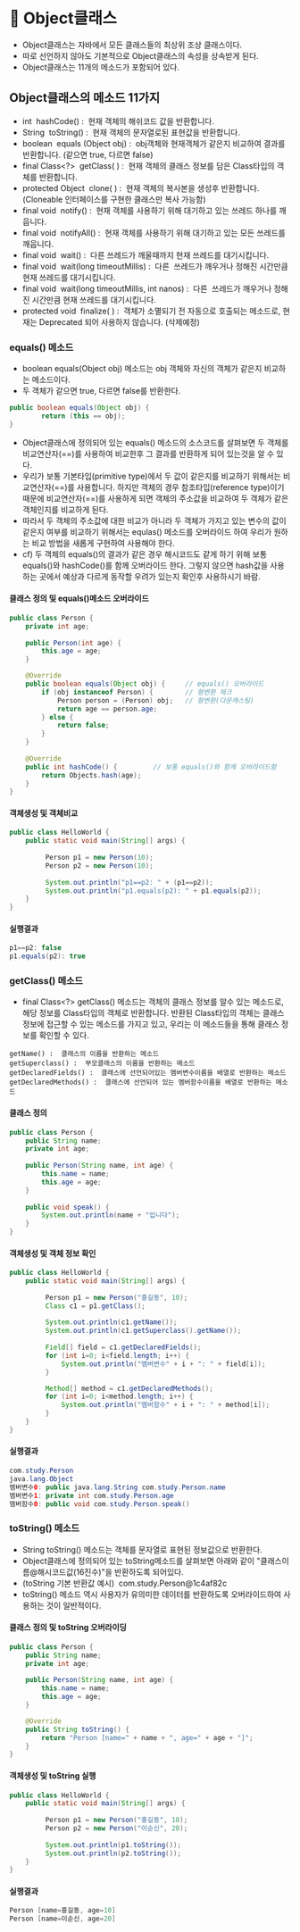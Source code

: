 # 🥕 Object클래스
- Object클래스는 자바에서 모든 클래스들의 최상위 조상 클래스이다.
- 따로 선언하지 않아도 기본적으로 Object클래스의 속성을 상속받게 된다.
- Object클래스는 11개의 메소드가 포함되어 있다.

## Object클래스의 메소드 11가지
- int  hashCode() :  현재 객체의 해쉬코드 값을 반환합니다.
- String  toString() :  현재 객체의 문자열로된 표현값을 반환합니다.
- boolean  equals (Object obj) :  obj객체와 현재객체가 같은지 비교하여 결과를 반환합니다. (같으면 true, 다르면 false)
- final Class<?>  getClass( ) :  현재 객체의 클래스 정보를 담은 Class타입의 객체를 반환합니다.
- protected Object  clone( ) :  현재 객체의 복사본을 생성후 반환합니다. (Cloneable 인터페이스를 구현한 클래스만 복사 가능함)
- final void  notify() :  현재 객체를 사용하기 위해 대기하고 있는 쓰레드 하나를 깨웁니다.
- final void  notifyAll() :  현재 객체를 사용하기 위해 대기하고 있는 모든 쓰레드를 깨웁니다.
- final void  wait() :  다른 쓰레드가 깨울때까지 현재 쓰레드를 대기시킵니다.
- final void  wait(long timeoutMillis) :  다른  쓰레드가 깨우거나 정해진 시간만큼 현재 쓰레드를 대기시킵니다.
- final void  wait(long timeoutMillis, int nanos) :  다른  쓰레드가 깨우거나 정해진 시간만큼 현재 쓰레드를 대기시킵니다.
- protected void  finalize( ) :  객체가 소멸되기 전 자동으로 호출되는 메소드로, 현재는 Deprecated 되어 사용하지 않습니다. (삭제예정)


### equals() 메소드
- boolean equals(Object obj) 메소드는 obj 객체와 자신의 객체가 같은지 비교하는 메소드이다.
- 두 객체가 같으면 true, 다르면 false를 반환한다.

``` java
public boolean equals(Object obj) {
        return (this == obj);
}
```

- Object클래스에 정의되어 있는 equals() 메소드의 소스코드를 살펴보면 두 객체를 비교연산자(==)를 사용하여 비교한후 그 결과를 반환하게 되어 있는것을 알 수 있다.
- 우리가 보통 기본타입(primitive type)에서 두 값이 같은지를 비교하기 위해서는 비교연산자(==)를 사용합니다. 하지만 객체의 경우 참조타입(reference type)이기 때문에 비교연산자(==)를 사용하게 되면 객체의 주소값을 비교하여 두 객체가 같은 객체인지를 비교하게 된다. 
- 따라서 두 객체의 주소값에 대한 비교가 아니라 두 객체가 가지고 있는 변수의 값이 같은지 여부를 비교하기 위해서는 equlas() 메소드를 오버라이드 하여 우리가 원하는 비교 방법을 새롭게 구현하여 사용해야 한다.
- cf) 두 객체의 equals()의 결과가 같은 경우 해시코드도 같게 하기 위해 보통 equals()와 hashCode()를 함께 오버라이드 한다. 그렇지 않으면 hash값을 사용하는 곳에서 예상과 다르게 동작할 우려가 있는지 확인후 사용하시기 바람. 

#### 클래스 정의 및 equals()메소드 오버라이드
``` java
public class Person {		
	private int age;
	
	public Person(int age) {
		this.age = age;
	}

	@Override
	public boolean equals(Object obj) {		// equals() 오버라이드
		if (obj instanceof Person) {		// 형변환 체크
			Person person = (Person) obj;	// 형변환(다운캐스팅)
			return age == person.age;
		} else {
			return false;			
		}
	}
    
	@Override
	public int hashCode() {			// 보통 equals()와 함께 오버라이드함
		return Objects.hash(age);
	}
}
```

#### 객체생성 및 객체비교
``` java
public class HelloWorld {
	public static void main(String[] args) {
		
		 Person p1 = new Person(10);
		 Person p2 = new Person(10);
		 
		 System.out.println("p1==p2: " + (p1==p2));
		 System.out.println("p1.equals(p2): " + p1.equals(p2));
	}
}
```

#### 실행결과
``` java
p1==p2: false
p1.equals(p2): true
```

### getClass() 메소드
- final Class<?> getClass() 메소드는 객체의 클래스 정보를 알수 있는 메소드로, 해당 정보를 Class타입의 객체로 반환합니다. 반환된 Class타입의 객체는 클래스 정보에 접근할 수 있는 메소드를 가지고 있고, 우리는 이 메소드들을 통해 클래스 정보를 확인할 수 있다.
```
getName() :  클래스의 이름을 반환하는 메소드
getSuperclass() :  부모클래스의 이름을 반환하는 메소드
getDeclaredFields() :  클래스에 선언되어있는 멤버변수이름을 배열로 반환하는 메소드
getDeclaredMethods() :  클래스에 선언되어 있는 멤버함수이름을 배열로 반환하는 메소드
```

#### 클래스 정의
``` java
public class Person {
	public String name;
	private int age;
	
	public Person(String name, int age) {
		this.name = name;
		this.age = age;
	}
	
	public void speak() {
		System.out.println(name + "입니다");
	}
}
```

#### 객체생성 및 객체 정보 확인
``` java
public class HelloWorld {
	public static void main(String[] args) {
		
		 Person p1 = new Person("홍길동", 10);
		 Class c1 = p1.getClass();
		 
		 System.out.println(c1.getName());
		 System.out.println(c1.getSuperclass().getName());
		 
		 Field[] field = c1.getDeclaredFields();
		 for (int i=0; i<field.length; i++) {
			 System.out.println("멤버변수" + i + ": " + field[i]);
		 }

		 Method[] method = c1.getDeclaredMethods();
		 for (int i=0; i<method.length; i++) {
			 System.out.println("멤버함수" + i + ": " + method[i]);
		 }
	}
}
```

#### 실행결과
``` java
com.study.Person
java.lang.Object
멤버변수0: public java.lang.String com.study.Person.name
멤버변수1: private int com.study.Person.age
멤버함수0: public void com.study.Person.speak()
```

### toString() 메소드
- String toString() 메소드는 객체를 문자열로 표현된 정보값으로 반환한다.
- Object클래스에 정의되어 있는 toString메소드를 살펴보면 아래와 같이 "클래스이름@해시코드값(16진수)"을 반환하도록 되어있다.
- (toString 기본 반환값 예시)  com.study.Person@1c4af82c
- toString() 메소드 역시 사용자가 유의미한 데이터를 반환하도록 오버라이드하여 사용하는 것이 일반적이다.

#### 클래스 정의 및 toString 오버라이딩
``` java
public class Person {
	public String name;
	private int age;
	
	public Person(String name, int age) {
		this.name = name;
		this.age = age;
	}

	@Override
	public String toString() {
		return "Person [name=" + name + ", age=" + age + "]";
	}
}
```

#### 객체생성 및 toString 실행
``` java
public class HelloWorld {
	public static void main(String[] args) {
		
		 Person p1 = new Person("홍길동", 10);
		 Person p2 = new Person("이순신", 20);
		 
		 System.out.println(p1.toString());
		 System.out.println(p2.toString());
	}
}
```

#### 실행결과
``` java
Person [name=홍길동, age=10]
Person [name=이순신, age=20]
```
